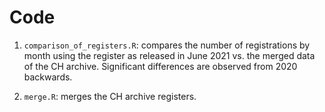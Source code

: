 # Code

1. `comparison_of_registers.R`: compares the number of registrations by month using the register as released in June 2021 vs. the merged data of the CH archive. Significant differences are observed from 2020 backwards.

2. `merge.R`: merges the CH archive registers.
